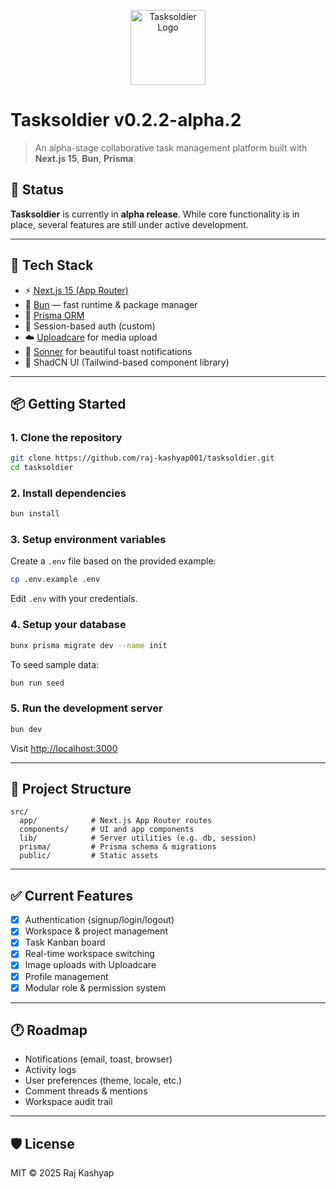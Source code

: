 <p align="center">
  <img src="https://ucarecdn.com/844d473f-fb1a-4547-b9fb-2ce1bb5d82be/logo.svg" alt="Tasksoldier Logo" width="120" />
</p>

# Tasksoldier v0.2.2-alpha.2

> An alpha-stage collaborative task management platform built with **Next.js 15**, **Bun**, **Prisma**

## 🚧 Status

**Tasksoldier** is currently in **alpha release**. While core functionality is in place, several features are still under active development.

---

## 🧰 Tech Stack

- ⚡️ [Next.js 15 (App Router)](https://nextjs.org)
- 🐰 [Bun](https://bun.sh) — fast runtime & package manager
- 🧩 [Prisma ORM](https://www.prisma.io/)
- 🔐 Session-based auth (custom)
- ☁️ [Uploadcare](https://uploadcare.com/) for media upload
- 🍞 [Sonner](https://sonner.emilkowal.dev/) for beautiful toast notifications
- 🎨 ShadCN UI (Tailwind-based component library)

---

## 📦 Getting Started

### 1. Clone the repository

```bash
git clone https://github.com/raj-kashyap001/tasksoldier.git
cd tasksoldier
```

### 2. Install dependencies

```bash
bun install
```

### 3. Setup environment variables

Create a `.env` file based on the provided example:

```bash
cp .env.example .env
```

Edit `.env` with your credentials.

### 4. Setup your database

```bash
bunx prisma migrate dev --name init
```

To seed sample data:

```bash
bun run seed
```

### 5. Run the development server

```bash
bun dev
```

Visit [http://localhost:3000](http://localhost:3000)

---

## 📂 Project Structure

```
src/
  app/            # Next.js App Router routes
  components/     # UI and app components
  lib/            # Server utilities (e.g. db, session)
  prisma/         # Prisma schema & migrations
  public/         # Static assets
```

---

## ✅ Current Features

- [x] Authentication (signup/login/logout)
- [x] Workspace & project management
- [x] Task Kanban board
- [x] Real-time workspace switching
- [x] Image uploads with Uploadcare
- [x] Profile management
- [x] Modular role & permission system

---

## 🕐 Roadmap

- Notifications (email, toast, browser)
- Activity logs
- User preferences (theme, locale, etc.)
- Comment threads & mentions
- Workspace audit trail

---

## 🛡 License

MIT © 2025 Raj Kashyap
